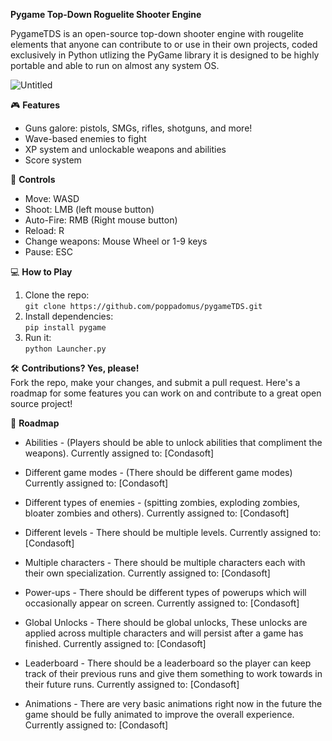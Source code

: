 **Pygame Top-Down Roguelite Shooter Engine** 

PygameTDS is an open-source top-down shooter engine with rougelite elements that anyone can contribute to or use in their own projects, coded exclusively in Python utlizing the PyGame library it is designed to be highly portable and able to run on almost any system OS. 

![Untitled](https://github.com/user-attachments/assets/7a3f99c2-c4f7-4e42-8f72-447af5a1e8a8)

🎮 **Features**  
- Guns galore: pistols, SMGs, rifles, shotguns, and more!  
- Wave-based enemies to fight
- XP system and unlockable weapons and abilities
- Score system

👾 **Controls**  
- Move: WASD
- Shoot: LMB (left mouse button)
- Auto-Fire: RMB (Right mouse button)
- Reload: R
- Change weapons: Mouse Wheel or 1-9 keys
- Pause: ESC

💻 **How to Play**  
1. Clone the repo:  
   `git clone https://github.com/poppadomus/pygameTDS.git`  
2. Install dependencies:  
   `pip install pygame`  
3. Run it:  
   `python Launcher.py`  

🛠 **Contributions? Yes, please!**  
Fork the repo, make your changes, and submit a pull request. Here's a roadmap for some features you can work on and contribute to a great open source project!

👾 **Roadmap**

- Abilities - (Players should be able to unlock abilities that compliment the weapons). Currently assigned to: [Condasoft]

- Different game modes - (There should be different game modes) Currently assigned to: [Condasoft]

- Different types of enemies - (spitting zombies, exploding zombies, bloater zombies and others). Currently assigned to: [Condasoft]

- Different levels - There should be multiple levels. Currently assigned to: [Condasoft]

- Multiple characters - There should be multiple characters each with their own specialization. Currently assigned to: [Condasoft]

- Power-ups - There should be different types of powerups which will occasionally appear on screen. Currently assigned to: [Condasoft]

- Global Unlocks - There should be global unlocks, These unlocks are applied across multiple characters and will persist after a game has finished. Currently assigned to: [Condasoft]

- Leaderboard - There should be a leaderboard so the player can keep track of their previous runs and give them something to work towards in their future runs. Currently assigned to: [Condasoft]

- Animations - There are very basic animations right now in the future the game should be fully animated to improve the overall experience. Currently assigned to: [Condasoft]

